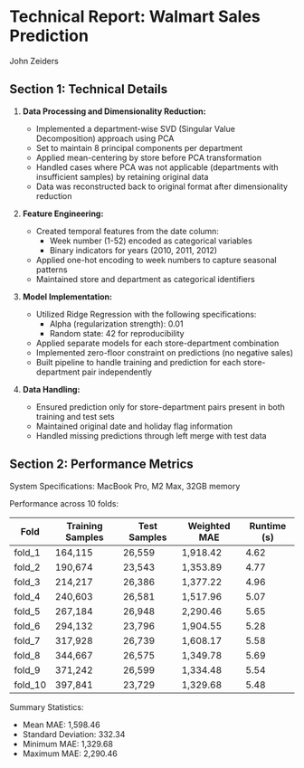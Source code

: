# Technical Report: Walmart Sales Prediction
John Zeiders

## Section 1: Technical Details

1. **Data Processing and Dimensionality Reduction:**
   - Implemented a department-wise SVD (Singular Value Decomposition) approach using PCA
   - Set to maintain 8 principal components per department
   - Applied mean-centering by store before PCA transformation
   - Handled cases where PCA was not applicable (departments with insufficient samples) by retaining original data
   - Data was reconstructed back to original format after dimensionality reduction

2. **Feature Engineering:**
   - Created temporal features from the date column:
     - Week number (1-52) encoded as categorical variables
     - Binary indicators for years (2010, 2011, 2012)
   - Applied one-hot encoding to week numbers to capture seasonal patterns
   - Maintained store and department as categorical identifiers

3. **Model Implementation:**
   - Utilized Ridge Regression with the following specifications:
     - Alpha (regularization strength): 0.01
     - Random state: 42 for reproducibility
   - Applied separate models for each store-department combination
   - Implemented zero-floor constraint on predictions (no negative sales)
   - Built pipeline to handle training and prediction for each store-department pair independently

4. **Data Handling:**
   - Ensured prediction only for store-department pairs present in both training and test sets
   - Maintained original date and holiday flag information
   - Handled missing predictions through left merge with test data

## Section 2: Performance Metrics

System Specifications: MacBook Pro, M2 Max, 32GB memory

Performance across 10 folds:

| Fold    | Training Samples | Test Samples | Weighted MAE |  Runtime (s) |
|---------|-----------------|--------------|--------------|-------------------|
| fold_1  | 164,115         | 26,559       | 1,918.42    | 4.62             |
| fold_2  | 190,674         | 23,543       | 1,353.89    | 4.77             |
| fold_3  | 214,217         | 26,386       | 1,377.22    | 4.96             |
| fold_4  | 240,603         | 26,581       | 1,517.96    | 5.07             |
| fold_5  | 267,184         | 26,948       | 2,290.46    | 5.65             |
| fold_6  | 294,132         | 23,796       | 1,904.55    | 5.28             |
| fold_7  | 317,928         | 26,739       | 1,608.17    | 5.58             |
| fold_8  | 344,667         | 26,575       | 1,349.78    | 5.69             |
| fold_9  | 371,242         | 26,599       | 1,334.48    | 5.54             |
| fold_10 | 397,841         | 23,729       | 1,329.68    | 5.48             |

Summary Statistics:
- Mean MAE: 1,598.46
- Standard Deviation: 332.34
- Minimum MAE: 1,329.68
- Maximum MAE: 2,290.46